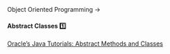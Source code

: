 <link rel="stylesheet" href="{{baseUrl}}/css/textbook.css">

<div class="website-content">

<div id="path">Object Oriented Programming &rarr; </div>

<div id="title">

#### Abstract Classes :one:

</div>

<div id="body">

<dynamic-panel src="../../oopDesign/inheritance/abstractClasses/embed.md" header="OOP: Inheritance: Abstract Classes" is-open></dynamic-panel>

<p/>

[Oracle’s Java Tutorials: Abstract Methods and Classes](https://docs.oracle.com/javase/tutorial/java/IandI/abstract.html)

</div>

<div id="extras">

<include src="exercises.md" />

<div>

</div>
